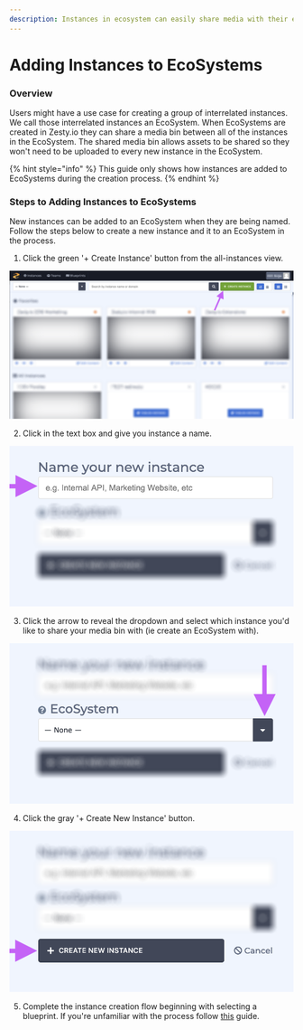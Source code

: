 ```yaml
---
description: Instances in ecosystem can easily share media with their ecosystem media bin.
---
```


# Adding Instances to EcoSystems

### Overview

Users might have a use case for creating a group of interrelated instances. We call those interrelated instances an EcoSystem. When EcoSystems are created in Zesty.io they can share a media bin between all of the instances in the EcoSystem. The shared media bin allows assets to be shared so they won't need to be uploaded to every new instance in the EcoSystem.

{% hint style="info" %}
This guide only shows how instances are added to EcoSystems during the creation process. 
{% endhint %}

### Steps to Adding Instances to EcoSystems

New instances can be added to an EcoSystem when they are being named. Follow the steps below to create a new instance and it to an EcoSystem in the process.

1. Click the green  '+ Create Instance' button from the all-instances view.

![The Create Instance button near the top right-hand corner of the all-instances view.](../../../.gitbook/assets/new-instance.png)

2. Click in the text box and give you instance a name.

![Name your instance text box.](../../../.gitbook/assets/name-instance.png)

3. Click the arrow to reveal the dropdown and select which instance you'd like to share your media bin with \(ie create an EcoSystem with\).

![Select an EcoSystem from the dropdown.](../../../.gitbook/assets/select-ecosys.png)

4. Click the gray '+ Create New Instance' button. 

![Create new instance button.](../../../.gitbook/assets/click-create-new-instance.png)

5. Complete the instance creation flow beginning with selecting a blueprint. If you're unfamiliar with the process follow [this](https://zesty.org/services/web-engine/guides/how-to-create-a-new-instance#step-2-select-a-blueprint) guide. 

